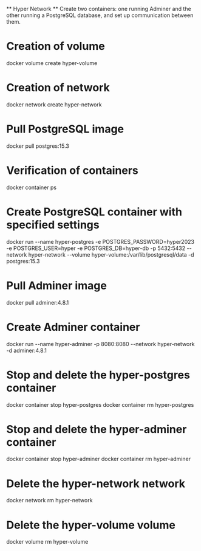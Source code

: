 ** Hyper Network **
Create two containers: one running Adminer and the other running a PostgreSQL database, and set up communication between them.

# Creation of volume
docker volume create hyper-volume

# Creation of network
docker network create hyper-network

# Pull PostgreSQL image
docker pull postgres:15.3

# Verification of containers
docker container ps

# Create PostgreSQL container with specified settings
docker run --name hyper-postgres -e POSTGRES_PASSWORD=hyper2023 -e POSTGRES_USER=hyper -e POSTGRES_DB=hyper-db -p 5432:5432 --network hyper-network --volume hyper-volume:/var/lib/postgresql/data -d postgres:15.3

# Pull Adminer image
docker pull adminer:4.8.1

# Create Adminer container
docker run --name hyper-adminer -p 8080:8080 --network hyper-network -d adminer:4.8.1

# Stop and delete the hyper-postgres container
docker container stop hyper-postgres
docker container rm hyper-postgres

# Stop and delete the hyper-adminer container
docker container stop hyper-adminer
docker container rm hyper-adminer

# Delete the hyper-network network
docker network rm hyper-network

# Delete the hyper-volume volume
docker volume rm hyper-volume

